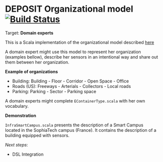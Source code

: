 DEPOSIT Organizational model [![Build Status](https://travis-ci.org/ulrich06/DEPOSIT_Organizational.svg?branch=master)](https://travis-ci.org/ulrich06/DEPOSIT_Organizational)
============================

Target: **Domain experts**

This is a Scala implementation of the organizational model described [here](https://raw.githubusercontent.com/ILogre/SensorDeployementLanguage/master/AbstractSyntax.png)

A domain expert might use this model to represent her organization (examples bellow), describe her sensors in an intentional way and share out them between her organization.
 
**Example of organizations**

* Building: Building - Floor - Corridor - Open Space - Office
* Roads (US): Freeways - Arterials - Collectors - Local roads
* Parking: Parking - Sector - Parking space

A domain experts might complete ``EContainerType.scala`` with her own vocabulary.

**Demonstration**

``InfraSmartCampus.scala`` presents the description of a Smart Campus located in the SophiaTech campus (France).
It contains the description of a building equipped with sensors.

*Next steps*:
 
 * DSL Integration
